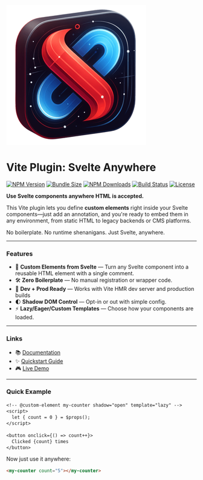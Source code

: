 ![logo](docs/public/logo.png)

# Vite Plugin: Svelte Anywhere

[![NPM Version](https://img.shields.io/npm/v/vite-plugin-svelte-anywhere)](https://www.npmjs.com/package/vite-plugin-svelte-anywhere)
[![Bundle Size](https://img.shields.io/bundlephobia/min/vite-plugin-svelte-anywhere)](https://bundlephobia.com/package/vite-plugin-svelte-anywhere)
[![NPM Downloads](https://img.shields.io/npm/d18m/vite-plugin-svelte-anywhere)](https://img.shields.io/npm/d18m/vite-plugin-svelte-anywhere)
[![Build Status](https://github.com/vidschofelix/vite-plugin-svelte-anywhere/actions/workflows/release.yml/badge.svg)](https://github.com/vidschofelix/vite-plugin-svelte-anywhere/actions)
[![License](https://img.shields.io/github/license/vidschofelix/vite-plugin-svelte-anywhere)](https://github.com/vidschofelix/vite-plugin-svelte-anywhere/blob/main/LICENSE)

**Use Svelte components anywhere HTML is accepted.**

This Vite plugin lets you define **custom elements** right inside your Svelte components—just add an annotation, and you're ready to embed them in any environment, from static HTML to legacy backends or CMS platforms.

No boilerplate. No runtime shenanigans. Just Svelte, anywhere.

---

### Features

- 🧩 **Custom Elements from Svelte** — Turn any Svelte component into a reusable HTML element with a single comment.
- 🛠 **Zero Boilerplate** — No manual registration or wrapper code.
- 🔁 **Dev + Prod Ready** — Works with Vite HMR dev server and production builds
- 🌓 **Shadow DOM Control** — Opt-in or out with simple config.
- ⚡ **Lazy/Eager/Custom Templates** — Choose how your components are loaded.

---

### Links

- 📚 [Documentation](https://svelte-anywhere.dev)
- ✨ [Quickstart Guide](https://svelte-anywhere.dev/guide/quickstart)
- 🎮 [Live Demo](https://svelte-anywhere.dev/demo)

---

### Quick Example

```svelte
<!-- @custom-element my-counter shadow="open" template="lazy" -->
<script>
  let { count = 0 } = $props();
</script>

<button onclick={() => count++}>
  Clicked {count} times
</button>
```

Now just use it anywhere:
```html
<my-counter count="5"></my-counter>
```
